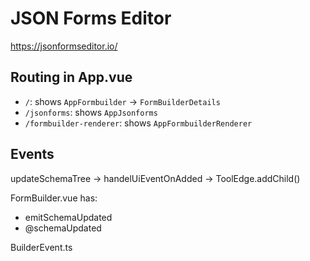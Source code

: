 # JSON Forms Editor

https://jsonformseditor.io/

## Routing in App.vue

- `/`: shows `AppFormbuilder` → `FormBuilderDetails`
- `/jsonforms`: shows `AppJsonforms`
- `/formbuilder-renderer`: shows `AppFormbuilderRenderer`

## Events

updateSchemaTree
→ handelUiEventOnAdded
→ ToolEdge.addChild()

FormBuilder.vue has:

- emitSchemaUpdated
- @schemaUpdated

BuilderEvent.ts
